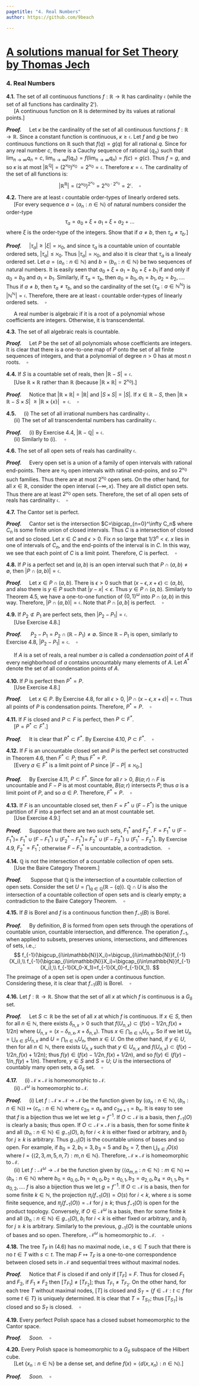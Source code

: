 ```yaml
---
pagetitle: "4. Real Numbers"
author: https://github.com/9beach

---
```

# [A solutions manual for Set Theory by Thomas Jech](README.md)
### 4. Real Numbers

**4.1.** The set of all continuous functions $f : \mathbb{R}\to \mathbb{R}$
has cardinality $\mathfrak{c}$ (while the set of all functions has
cardinality $2^\mathfrak{c}$).\
&nbsp;$\quad$[A continuous function on $\mathbb{R}$ is determined by its
values at rational points.]

**_Proof._**&nbsp;$\quad$Let $\kappa$ be the cardinality of the set of
all continuous functions $f : \mathbb{R}\to \mathbb{R}$. Since a constant
function is continuous, $\kappa \ge \mathfrak{c}$. Let $f$ and $g$ be
two continuous functions on $\mathbb{R}$ such that $f(q)=g(q)$ for all
rational $q$.
Since for any real number $c$, there is a Cauchy sequence of rational
$\langle q_n \rangle$ such that $\lim_{n\to\infty}q_n=c$, $\lim_{n\to\infty}f(q_n)=f(\lim_{n\to\infty}q_n)=f(c)=g(c)$.
Thus $f=g$, and so $\kappa$ is at most
$|\mathbb{R}^{\mathbb{Q}}|=(2^{\aleph_0})^{\aleph_0}$
$=2^{\aleph_0}=\mathfrak{c}$. Therefore $\kappa=\mathfrak{c}$. The cardinality
of the set of all functions is:
$$
|\mathbb{R}^{\mathbb{R}}|=(2^{\aleph_0})^{2^{\aleph_0}}=
2^{{\aleph_0}\cdot2^{\aleph_0}}=2^{\mathfrak{c}}.\quad\square
$$

**4.2.** There are at least $\mathfrak{c}$ countable order-types
of linearly ordered sets.\
&nbsp;$\quad$[For every sequence $a = \langle a_n : n\in\mathbb{N}\rangle$
of natural numbers consider the order-type
$$
\tau_a=a_0+\xi+a_1+\xi+a_2+\ldots
$$
where $\xi$ is the order-type of the integers. Show that if
$a \neq b$, then $\tau_a\neq\tau_b$.]

**_Proof._**&nbsp;$\quad$$|\tau_a|\ge|\xi|=\aleph_0$, and since $\tau_a$ is a
countable union of countable ordered sets, $|\tau_a|\le\aleph_0$. Thus $|\tau_a|=\aleph_0$, and also
it is clear that $\tau_a$ is a linealy ordered set.
Let $a=\langle a_n : n\in\mathbb{N}\rangle$ and $b=\langle b_n :
n\in\mathbb{N}\rangle$ be two sequences of natural numbers.
It is easily seen that $a_0+\xi+a_1
=b_0+\xi+b_1$ if and only if $a_0=b_0$ and $a_1=b_1$. Similarly,
if $\tau_a=\tau_b$, then $a_0=b_0, a_1=b_1, a_2=b_2,\ldots$.
Thus if $a \neq b$, then $\tau_a\neq\tau_b$, and so
the cardinality of the set $\{\tau_a:a\in\mathbb{N}^\mathbb{N}\}$ is
$|\mathbb{N}^\mathbb{N}|=\mathfrak{c}$. Therefore, there are at least
$\mathfrak{c}$ countable order-types of linearly ordered sets.$\quad\square$

&nbsp;$\quad$A real number is algebraic if it is a root of a polynomial
whose coefficients are integers. Otherwise, it is transcendental.

**4.3.** The set of all algebraic reals is countable.

**_Proof._**&nbsp;$\quad$Let $P$ be the set of all polynomials whose
coefficients are integers. It is clear that there is a one-to-one map of $P$
onto the set of all finite sequences of integers, and that a polynomial of
degree $n>0$ has at most $n$ roots.$\quad\square$

**4.4.** If $S$ is a countable set of reals, then
$|\mathbb{R}-S|=\mathfrak{c}$.\
&nbsp;$\quad$[Use $\mathbb{R}\times\mathbb{R}$ rather than $\mathbb{R}$
(because $|\mathbb{R}\times \mathbb{R}|= 2^{\aleph_0}$).]

**_Proof._**&nbsp;$\quad$Notice that $|\mathbb{R}\times \mathbb{R}|=
|\mathbb{R}|$ and $|S\times S|=|S|$. If $x\in \mathbb{R}-S$,
then $|\mathbb{R}\times\mathbb{R}-S\times S|$ $\ge|\mathbb{R}\times \{x\}|$
$=\mathfrak{c}$.$\quad\square$

**4.5.**&nbsp;$\quad$(i) The set of all irrational numbers has
cardinality $\mathfrak{c}$.\
&nbsp;$\quad$(ii) The set of all transcendental numbers has cardinality
$\mathfrak{c}$.

**_Proof._**&nbsp;$\quad$(i) By Exercise 4.4,
$|\mathbb{R}-\mathbb{Q}|=\mathfrak{c}$.
\
&nbsp;$\quad$(ii) Similarly to (i).
$\quad\square$

**4.6.** The set of all open sets of reals has cardinality $\mathfrak{c}$.

**_Proof._**&nbsp;$\quad$Every open set is a union of a family of
open intervals with rational end-points. There are $\aleph_0$ open intervals
with ratinal end-poins, and so $2^{\aleph_0}$ such families. Thus there
are at most $2^{\aleph_0}$ open sets. On the other hand, for
all $x\in\mathbb{R}$, consider the open interval $(-\infty, x)$. They are
all distict open sets. Thus there are at least $2^{\aleph_0}$ open sets.
Therefore, the set of all open sets of reals has cardinality
$\mathfrak{c}$.$\quad\square$

**4.7.** The Cantor set is perfect.

**_Proof._**&nbsp;$\quad$Cantor set is the intersection
$C=\bigcap_{n=0}^\infty C_n$ where $C_n$ is some finite union of closed
intervals. Thus $C$ is a intersection of closed set and so closed.
Let $x\in C$ and $\epsilon >0$.
Fix $n$ so large that $1/3^n<\epsilon$. $x$ lies in one of intervals of
$C_n$, and the end-points of the interval is in $C$. In this way,
we see that each point of $C$ is a limit point. Therefore, $C$ is
perfect.$\quad\square$

**4.8.** If $P$ is a perfect set and $(a,b)$ is an open interval such that
$P\cap (a,b)\neq\emptyset$, then $|P\cap (a,b)| = \mathfrak{c}$.

**_Proof._**&nbsp;$\quad$Let $x\in P\cap(a,b)$. There is $\epsilon>0$ such
that $(x-\epsilon,x+\epsilon)\subset (a,b)$, and also there is $y\in P$ such
that $|y-x| < \epsilon$. Thus $y\in P\cap(a,b)$. Similarly to Theorem 4.5,
we have a one-to-one function of $\{0,1\}^\omega$ into $P\cap (a,b)$ in
this way. Therefore, $|P\cap (a,b)| = \mathfrak{c}$.
Note that $P\cap [a,b]$ is perfect.$\quad\square$

**4.9.** If $P_2\not\subset P_1$ are perfect sets, then $|P_2 - P_1| =
\mathfrak{c}$.\
&nbsp;$\quad$[Use Exercise 4.8.]

**_Proof._**&nbsp;$\quad$ $P_2-P_1=P_2\cap (\mathbb{R}-P_1)\neq \emptyset$.
Since $\mathbb{R}-P_1$ is open, similarly to Exercise 4.8, $|P_2 - P_1| =
\mathfrak{c}$.$\quad\square$

&nbsp;$\quad$If $A$ is a set of reals, a real number $a$ is called a
_condensation point_ of $A$ if every neighborhood of $a$ contains uncountably
many elements of $A$. Let $A^\ast$ denote the set of all condensation points
of $A$.

**4.10.** If $P$ is perfect then $P^\ast = P$.\
&nbsp;$\quad$[Use Exercise 4.8.]

**_Proof._**&nbsp;$\quad$Let $x\in P$. By Exercise 4.8, for all $\epsilon>0$,
$|P\cap(x-\epsilon,x+\epsilon)| = \mathfrak{c}$. Thus all points of $P$
is condensation points. Therefore, $P^\ast = P$.$\quad\square$

**4.11.** If $F$ is closed and $P\subset F$ is perfect, then
$P\subset F^\ast$.\
&nbsp;$\quad$[$P=P^\ast\subset F^\ast$.]

**_Proof._**&nbsp;$\quad$It is clear that $P^\ast\subset F^\ast$.
By Exercise 4.10, $P\subset F^\ast$.$\quad\square$

**4.12.** If $F$ is an uncountable closed set and $P$ is the perfect set
constructed in Theorem 4.6, then $F^\ast\subset P$; thus $F^\ast = P$.\
&nbsp;$\quad$[Every $a\in F^\ast$ is a limit point of $P$ since
$|F -P|\le\aleph_0$.]

**_Proof._**&nbsp;$\quad$By Exercise 4.11, $P\subset F^\ast$.
Since for all $r>0$, $B(a;r)\cap F$ is uncountable and
$F-P$ is at most countable,
$B(a;r)$ intersects $P$; thus $a$ is a limit point of $P$, and so
$a\in P$. Therefore, $F^\ast=P$.$\quad\square$

**4.13.** If $F$ is an uncountable closed set, then
$F = F^\ast\cup (F - F^\ast )$ is the unique partition of $F$ into a perfect
set and an at most countable set.\
&nbsp;$\quad$[Use Exercise 4.9.]

**_Proof._**&nbsp;$\quad$Suppose that there are two such sets, $F_1^\ast$
and $F_2^\ast$. $F=F_1^\ast\cup (F-F_1^\ast)=$
$F_1^\ast\cup (F-F_1^\ast)\cup (F_2^\ast-F_1^\ast)=$
$F_2^\ast\cup (F-F_2^\ast)\cup (F_1^\ast-F_2^\ast)$.
By Exercise 4.9, $F_2^\ast=F_1^\ast$; otherwise $F-F_1^\ast$ is
uncountable, a contradiction.$\quad\square$

**4.14.** $\mathbb{Q}$ is not the intersection of a countable collection of
open sets.\
&nbsp;$\quad$[Use the Baire Category Theorem.]

**_Proof._**&nbsp;$\quad$ Suppose that $\mathbb{Q}$ is the intersection of a
countable collection of open sets. Consider
the set $U=\bigcap_{q\in\mathbb{Q}}(\mathbb{R}-\{q\})$. $\mathbb{Q}\cap
U$ is also the intersection of a countable collection of open sets
and is clearly empty; a contradiction to the Baire Category
Theorem.$\quad\square$

**4.15.** If $B$ is Borel and $f$ is a continuous function then $f_{-1}(B)$ is Borel.

**_Proof._**&nbsp;$\quad$By definition, $B$ is formed from open sets through
the operations of countable union, countable intersection, and difference.
The operation $f_{-1}$, when applied to subsets,
preserves unions, intersections, and differences of sets, i.e.,:
$$
f_{-1}(\bigcup_{i\in\mathbb{N}}X_i)=\bigcup_{i\in\mathbb{N}}f_{-1}(X_i),\\
f_{-1}(\bigcap_{i\in\mathbb{N}}X_i)=\bigcap_{i\in\mathbb{N}}f_{-1}(X_i),\\
f_{-1}(X_0-X_1)=f_{-1}(X_0)-f_{-1}(X_1).
$$
The preimage of a  open set is open under a continuous function.
Considering these, it is clear that $f_{-1}(B)$ is Borel.$\quad\square$

**4.16.** Let $f:\mathbb{R}\to \mathbb{R}$. Show that the set of all $x$
at which $f$ is continuous is a $G_\delta$ set.

**_Proof._**&nbsp;$\quad$Let $S\subset\mathbb{R}$ be the set of all $x$ at which $f$ is
continuous. If $x\in S$, then for all $n\in\mathbb{N}$, there exists
$\delta_{n,x}>0$ such that $f(U_{n,x})\subset(f(x)-1/2n,f(x)+1/2n)$
where $U_{n,x}=(x-\delta_{n,x},x+\delta_{n,x})$. Thus
$x\in\bigcap_{n\in\mathbb{N}}U_{n,x}$.
So if we let $U_n=\bigcup_{x\in S}U_{n,x}$ and
$U=\bigcap_{n\in\mathbb{N}}U_n$, then $x\in U$.
On the other hand, if $y\in U$, then for
all $n\in\mathbb{N}$, there exists $U_{n,x}$ such that
$y\in U_{n,x}$ and $f(U_{n,x})\subset(f(x)-1/2n,f(x)+1/2n)$;
thus $f(y)\in (f(x)-1/2n,f(x)+1/2n)$, and so $f(y)\in(f(y)-1/n,f(y)+1/n)$.
Therefore, $y\in S$ and $S=U$; $U$ is the intersections of countably many open
sets, a $G_\delta$ set.$\quad\square$

**4.17.**&nbsp;$\quad$(i) $\mathcal{N}\times \mathcal{N}$ is homeomorphic to
$\mathcal{N}$.\
&nbsp;$\quad$(ii) $\mathcal{N}^\omega$ is homeomorphic to $\mathcal{N}$.

**_Proof._**&nbsp;$\quad$(i) Let $f:\mathcal{N}\times \mathcal{N}\to\mathcal{N}$
be the function given by $(\langle a_n:n\in\mathbb{N} \rangle,\langle b_n :n\in\mathbb{N}\rangle)
\mapsto \langle c_n :n\in\mathbb{N}\rangle$ where $c_{2n}=a_n$ and
$c_{2n+1}=b_n$. It is easy to see that $f$ is a bijection thus we let
we let $g=f^{-1}$.
If $O\subset\mathcal{N}$ is a basis, then $f_{-1}(O)$ is clearly a basis;
thus open. If $O\subset\mathcal{N}\times \mathcal{N}$ is a basis, then
for some finite $k$ and
all $\langle b_n :n\in\mathbb{N}\rangle \in g_{-1}(O)$, $b_{i}$ for $i<k$ is
either fixed or arbitrary, and $b_{j}$ for $j\ge k$ is arbitrary.
Thus $g_{-1}(O)$ is the countable unions of bases and
so open. For example, if $b_0=2, b_1=3,b_3=5$ and $b_5=7$, then
$\bigcup_{s\in I}O(s)$ where $I=\{\langle 2,3,m,5,n,7 \rangle
:m,n\in\mathbb{N}\}$. Therefore, $\mathcal{N}\times \mathcal{N}$ is
homeomorphic to $\mathcal{N}$.
\
&nbsp;$\quad$(ii) Let $f:\mathcal{N}^\omega\to\mathcal{N}$
be the function given by $\langle\langle a_{m,n}:n\in\mathbb{N}
\rangle:m
\in\mathbb{N} \rangle
\mapsto \langle b_n :n\in\mathbb{N}\rangle$ where
$b_0=a_{0,0},b_1=a_{1,0},b_2=a_{0,1},b_3=a_{2,0},b_4=a_{1,1},
b_5=a_{0,2},\ldots$. $f$ is also a bijection thus we let $g=f^{-1}$.
If $O\subset\mathcal{N}$ is a
basis, then for some finite $k\in\mathbb{N}$, the projection
$\pi_{i}(f_{-1}(O))=O(s)$ for $i<k$, where $s$ is some finite
sequence, and $\pi_{j}(f_{-1}(O))=\mathcal{N}$ for $j\ge k$; thus
$f_{-1}(O)$ is open for the product topology. Conversely, if
$O\in\mathcal{N}^\omega$ is a basis, then for some finite $k$ and
all $\langle b_n :n\in\mathbb{N}\rangle \in g_{-1}(O)$, $b_{i}$ for $i<k$ is
either fixed or arbitrary, and $b_{j}$ for $j\ge k$ is arbitrary.
Similarly to the previous, $g_{-1}(O)$
is the countable unions of bases and so open.
Therefore, $\mathcal{N}^\omega$ is homeomorphic to
$\mathcal{N}$.$\quad\square$

**4.18.** The tree $T_F$ in (4.6) has no maximal node, i.e., $s\in T$
such that there is no $t\in T$ with $s\subset t$. The map $F\mapsto T_F$
is a one-to-one correspondence between closed sets in $\mathcal{N}$ and
sequential trees without maximal nodes.

**_Proof._**&nbsp;$\quad$Notice that $F$ is closed if and only if
$\left[T_F\right]=F$. Thus
for closed $F_1$ and $F_2$, if $F_1\neq F_2$ then $[T_{F_1}]\neq [T_{F_2}]$;
thus $T_{F_1}\neq T_{F_2}$. On the other hand, for each tree $T$
without maximal nodes, $[T]$ is closed and
$S_T=\{f\in\mathcal{N}:t\subset f$
for some $t\in T\}$ is uniquely determined. It is clear that $T=T_{S_T}$; thus
$[T_{S_T}]$ is closed and so $S_T$ is closed.$\quad\square$

**4.19.** Every perfect Polish space has a closed subset homeomorphic to the Cantor space.

**_Proof._**&nbsp;$\quad$_Soon._$\quad\square$

**4.20.** Every Polish space is homeomorphic to a $G_\delta$ subspace of
the Hilbert cube.\
&nbsp;$\quad$[Let $\{x_n :n\in \mathbb{N}\}$ be a dense set, and define
$f(x)=\langle d(x,x_n):n\in \mathbb{N}\rangle$.]

**_Proof._**&nbsp;$\quad$_Soon._$\quad\square$
